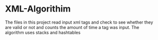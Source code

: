 # XML-Algorithim
The files in this project read input xml tags and check to see whether they are valid or not and counts the amount of time a tag was input. The algorithm uses stacks and hashtables 
